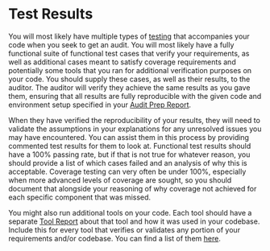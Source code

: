 # Test Results

You will most likely have multiple types of [testing](../development/testing.md) that accompanies your code when you seek to get an audit. You will most likely have a fully functional suite of functional test cases that verify your requirements, as well as additional cases meant to satisfy coverage requirements and potentially some tools that you ran for additional verification purposes on your code. You should supply these cases, as well as their results, to the auditor. The auditor will verify they achieve the same results as you gave them, ensuring that all results are fully reproducible with the given code and environment setup specified in your [Audit Prep Report](audit-prep-report.md).

When they have verified the reproducibility of your results, they will need to validate the assumptions in your explanations for any unresolved issues you may have encountered. You can assist them in this process by providing commented test results for them to look at. Functional test results should have a 100% passing rate, but if that is not true for whatever reason, you should provide a list of which cases failed and an analysis of why this is acceptable. Coverage testing can very often be under 100%, especially when more advanced levels of coverage are sought, so you should document that alongside your reasoning of why coverage not achieved for each specific component that was missed.

You might also run additional tools on your code. Each tool should have a separate [Tool Report](../tools/tool-reports.md) about that tool and how it was used in your codebase. Include this for every tool that verifies or validates any portion of your requirements and/or codebase. You can find a list of them [here](../tools/existing-tools.md).

